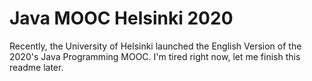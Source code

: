 # Java MOOC Helsinki 2020
Recently, the University of Helsinki launched the English Version of the 2020's Java Programming MOOC. I'm tired right now, let me finish this readme later.
